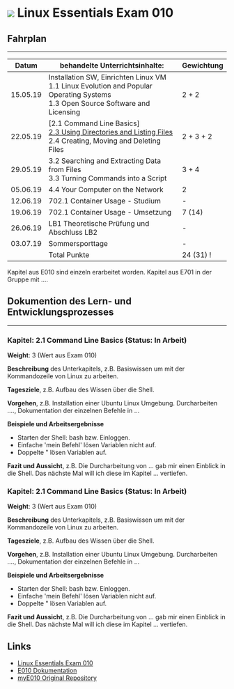 # ![](https://www.lpice.eu/fileadmin/_processed_/csm_LinuxEssentials-01_0ab118aa19.jpg)  Linux Essentials Exam 010

## Fahrplan
***


| Datum | behandelte Unterrichtsinhalte: | Gewichtung |
| -------- | ------ | -------- |
| 15.05.19 | Installation SW, Einrichten Linux VM<br>1.1 Linux Evolution and Popular Operating Systems<br>1.3 Open Source Software and Licensing | 2 + 2 |
| 22.05.19 | [2.1 Command Line Basics]<br>[2.3 Using Directories and Listing Files](https://github.com/w901-fr19-mi/E010#23-using-directories-and-listing-files)<br>2.4 Creating, Moving and Deleting Files  | 2 + 3 + 2 |
| 29.05.19 | 3.2 Searching and Extracting Data from Files<br>3.3 Turning Commands into a Script | 3 + 4 | 
| 05.06.19 | 4.4 Your Computer on the Network | 2 |
| 12.06.19 | 702.1 Container Usage - Studium | - |
| 19.06.19 | 702.1 Container Usage - Umsetzung | 7 (14) |
| 26.06.19 | LB1 Theoretische Prüfung und Abschluss LB2 | - |
| 03.07.19 | Sommersporttage | - |
|          | Total Punkte | 24 (31) !

Kapitel aus E010 sind einzeln erarbeitet worden. Kapitel aus E701 in der Gruppe mit ....

## Dokumention des Lern- und Entwicklungsprozesses
***
### Kapitel: 2.1 Command Line Basics (Status: In Arbeit)

**Weight**: 3 (Wert aus Exam 010)

**Beschreibung** des Unterkapitels, z.B. Basiswissen um mit der Kommandozeile von Linux zu arbeiten.

**Tagesziele**, z.B. Aufbau des Wissen über die Shell. 

**Vorgehen**, z.B. Installation einer Ubuntu Linux Umgebung. Durcharbeiten ...., Dokumentation der einzelnen Befehle in ...

**Beispiele und Arbeitsergebnisse**

* Starten der Shell: bash bzw. Einloggen.
* Einfache 'mein Befehl' lösen Variablen nicht auf.
* Doppelte " lösen Variablen auf.

**Fazit und Aussicht**, z.B. Die Durcharbeitung von ... gab mir einen Einblick in die Shell. Das nächste Mal will ich diese im Kapitel ... vertiefen.

### Kapitel: 2.1 Command Line Basics (Status: In Arbeit)

**Weight**: 3 (Wert aus Exam 010)

**Beschreibung** des Unterkapitels, z.B. Basiswissen um mit der Kommandozeile von Linux zu arbeiten.

**Tagesziele**, z.B. Aufbau des Wissen über die Shell. 

**Vorgehen**, z.B. Installation einer Ubuntu Linux Umgebung. Durcharbeiten ...., Dokumentation der einzelnen Befehle in ...

**Beispiele und Arbeitsergebnisse**

* Starten der Shell: bash bzw. Einloggen.
* Einfache 'mein Befehl' lösen Variablen nicht auf.
* Doppelte " lösen Variablen auf.

**Fazit und Aussicht**, z.B. Die Durcharbeitung von ... gab mir einen Einblick in die Shell. Das nächste Mal will ich diese im Kapitel ... vertiefen.

## Links

* [Linux Essentials Exam 010](https://www.lpi.org/our-certifications/exam-010-objectives)
* [E010 Dokumentation](https://github.com/w901-fr19-mi/E010) 
* [myE010 Original Repository](https://github.com/w901-fr19-mi/myE010)

